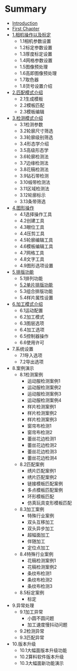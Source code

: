 # Summary

* [Introduction](README.md)
* [First Chapter](chapter1.md)
* [1.相机操作以及标定](1xiang-ji-cao-zuo-yi-ji-biao-ding.md)
  * 1.1相机参数设置
  * 1.2标定参数设置
  * 1.3厚度标定设置
  * 1.4网格参数设置
  * 1.5图像预处理
  * 1.6高即图像预处理
  * 1.7取色器
  * 1.8货号设置介绍
* [2.匹配模式介绍](2huo-hao-she-zhi-jie-shao.md)
  * 2.1生成模板
  * 2.2模板匹配
  * 2.3模板编辑
* [3.检测模式介绍](4jian-ce-mo-shi-jie-shao.md)
  * 3.1检测参数
  * 3.2轮廓尺寸筛选
  * 3.3轮廓级别筛选
  * 3.4形态学介绍
  * 3.5高级形态学
  * 3.6轮廓检测法
  * 3.7边缘检测法
  * 3.8花稿检测法
  * 3.9钻石带检测
  * 3.10缎带检测法
  * 3.11区域检测法
  * 3.12轮廓标示
  * 3.13条带筛选
* [4.图形操作](5tu-xing-cao-zuo.md)
  * 4.1选择操作工具
  * 4.2创建工具
  * 4.3眼位工具
  * 4.4压剪工具
  * 4.5轮廓编辑工具
  * 4.6模板编辑工具
  * 4.7网格工具
  * 4.8文字工具
  * 4.9图形选项设置
* [5.排版功能](6pai-ban-gong-neng.md)
  * 5.1排列功能
  * [5.2单片排版功能](6pai-ban-gong-neng/52dan-pian-pai-lie-gong-neng.md)
  * 5.3组合排版功能
  * 5.4样片属性设置
* [6.加工模式介绍](7jia-gong-mo-shi-jie-shao.md)
  * 6.1运动配置
  * 6.2加工模式
  * 6.3图层选项
  * 6.4加工选项
  * 6.5控制器操作
  * 6.6使用许可
* 7.系统设置
  * 7.1导入选项
  * 7.2导出选项
* 8.案例演示
  * 8.1检测案例
    * 运动服检测案例1
    * 运动服检测案例2
    * 运动服检测案例3
    * 运动服检测案例4
    * 样片检测案例1
    * 样片检测案例2
    * 样片检测案例3
    * 窗帘布检测1
    * 窗帘布检测2
    * 蕾丝花边检测1
    * 蕾丝花边检测2
    * 蕾丝花边检测3
    * 蕾丝花边检测4
  * 8.2匹配案例
    * 绣片匹配案例1
    * 绣片匹配案例2
    * 链接模板匹配案例
    * 多点模板匹配案例
    * 环形模板匹配
    * 仿真玩具变形模板匹配
  * 8.3加工案例
    * 特殊行业案例
    * 双头互移加工
    * 双头异步加工
    * 超幅面加工
    * 伴随加工
    * 定位点加工
  * 8.4特殊行业案例
    * 花稿检测案例1
    * 花稿检测案例2
    * 条纹布检测1
    * 条纹布检测2
    * 条纹布检测3
  * 8.5标定案例
    * 标定
* 9.异常处理
  * 9.1加工异常
    * 小圆不圆问题
    * 加工速度慢抖动问题
  * 9.2检测异常
  * 9.3匹配异常
* 10.版本升级
  * 10.1大幅面版本升级功能
  * 10.2算料软件版本升级
  * 10.3大幅面新功能演示

